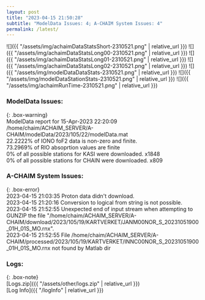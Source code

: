 ```yaml
---
layout: post
title: "2023-04-15 21:50:28"
subtitle: "ModelData Issues: 4; A-CHAIM System Issues: 4"
permalink: /latest/
---
```


![]({{ "/assets/img/achaimDataStatsShort-2310521.png" | relative_url }})
![]({{ "/assets/img/achaimDataStatsLong00-2310521.png" | relative_url }})
![]({{ "/assets/img/achaimDataStatsLong01-2310521.png" | relative_url }})
![]({{ "/assets/img/achaimDataStatsLong02-2310521.png" | relative_url }})
![]({{ "/assets/img/modelDataDataStats-2310521.png" | relative_url }})
![]({{ "/assets/img/modelDataStationStats-2310521.png" | relative_url }})
![]({{ "/assets/img/achaimRunTime-2310521.png" | relative_url }})


### ModelData Issues:  
  
{: .box-warning}  
 ModelData report for 15-Apr-2023 22:20:09   
 /home/chaim/ACHAIM_SERVER/A-CHAIM/modelData/2023/105/22/modelData.mat   
 22.2222% of IONO foF2 data is non-zero and finite.   
 73.2969% of RIO absoprtion values are finite   
 0% of all possible stations for KASI were downloaded. x1848   
 0% of all possible stations for CHAIN were downloaded. x809   
  
### A-CHAIM System Issues:  
  
{: .box-error}  
2023-04-15 21:03:35 Proton data didn't download.  
2023-04-15 21:20:16 Conversion to logical from string is not possible.  
2023-04-15 21:52:55 Unexpected end of input stream when attempting to GUNZIP the file "/home/chaim/ACHAIM_SERVER/A-CHAIM/download/2023/105/19/KARTVERKET/JANM00NOR_S_20231051900_01H_01S_MO.rnx".  
2023-04-15 21:52:55 File /home/chaim/ACHAIM_SERVER/A-CHAIM/processed/2023/105/19/KARTVERKET/INNC00NOR_S_20231051900_01H_01S_MO.rnx not found by Matlab dir  

### Logs:  
  
{: .box-note}  
[Logs.zip]({{ "/assets/other/logs.zip" | relative_url }})  
[Log Info]({{ "/logInfo" | relative_url }})  
